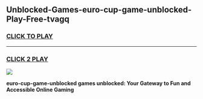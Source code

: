 
## Unblocked-Games-euro-cup-game-unblocked-Play-Free-tvagq
<h3>
<a href="https://premium76.site?title=euro-cup-game-unblocked&ref=10A">CLICK TO PLAY</a></h3>
<hr>

<h3>
<a href="https://premium76.site?title=euro-cup-game-unblocked&ref=10A">CLICK 2 PLAY</a>
  
</h3>

<a href="https://premium76.site?title=euro-cup-game-unblocked&ref=10A"><img src="https://clearcache.store/games.png"></a>


**euro-cup-game-unblocked games unblocked: Your Gateway to Fun and Accessible Online Gaming**
